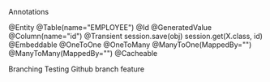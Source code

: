 Annotations

@Entity
@Table(name="EMPLOYEE")
@Id @GeneratedValue
@Column(name="id")
@Transient
session.save(obj)
session.get(X.class, id)
@Embeddable
@OneToOne
@OneToMany
@ManyToOne(MappedBy="")
@ManyToMany(MappedBy="")
@Cacheable

Branching
Testing Github branch feature

